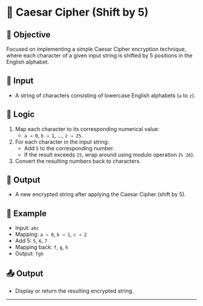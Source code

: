 # 🔐 Caesar Cipher (Shift by 5)

## 📌 Objective
Focused on implementing a simple Caesar Cipher encryption technique, where each character of a given input string is shifted by 5 positions in the English alphabet.

## 🧾 Input
- A string of characters consisting of lowercase English alphabets (`a` to `z`).

## 🔁 Logic
1. Map each character to its corresponding numerical value:
   - `a → 0`, `b → 1`, ..., `z → 25`.
2. For each character in the input string:
   - Add `5` to the corresponding number.
   - If the result exceeds `25`, wrap around using modulo operation (`% 26`).
3. Convert the resulting numbers back to characters.

## 🎯 Output
- A new encrypted string after applying the Caesar Cipher (shift by 5).

## 🧪 Example
- Input: `abc`
- Mapping: `a → 0`, `b → 1`, `c → 2`
- Add 5: `5`, `6`, `7`
- Mapping back: `f`, `g`, `h`
- Output: `fgh`

## 📤 Output
- Display or return the resulting encrypted string.

---

